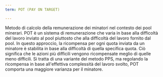 ```yaml
---
term: POT (PAY ON TARGET)

---
```

Metodo di calcolo della remunerazione dei minatori nel contesto dei pool minerari. POT è un sistema di remunerazione che varia in base alla difficoltà del lavoro inviato al pool piuttosto che alla difficoltà del lavoro fornito dal pool. In questo approccio, la ricompensa per ogni quota inviata da un minatore è stabilita in base alla difficoltà di quella specifica quota. Ciò significa che le azioni più difficili vengono ricompensate meglio di quelle meno difficili. Si tratta di una variante del metodo PPS, ma regolando la ricompensa in base all'effettiva complessità del lavoro svolto, POT comporta una maggiore varianza per il minatore.
